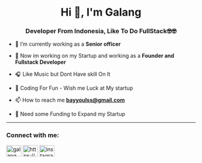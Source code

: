 <h1 align="center">Hi 👋, I'm Galang</h1>
<h3 align="center">Developer From Indonesia, Like To Do FullStack🤓🤓</h3>


- 🔭 I’m currently working as a **Senior officer**

- 🌱 Now im working on my Startup and working as a **Founder and Fullstack Developer**

- 🎧 Like Music but Dont Have skill On It

- 🍤 Coding For Fun - Wish me Luck at My startup

- 📫 How to reach me **bayyoulss@gmail.com**
 
- 📄 Need some Funding to Expand my Startup

 <hr attribute="value">                    

<h3 align="left">Connect with me:</h3>
<p align="left">
<a href="https://www.linkedin.com/in/galang-bayu-w/" target="blank"><img align="center" src="https://raw.githubusercontent.com/rahuldkjain/github-profile-readme-generator/master/src/images/icons/Social/linked-in-alt.svg" alt="galang bayu w" height="30" width="40" /></a>
<a href="https://stackoverflow.com/users/17425745/galangbayu" target="blank"><img align="center" src="https://raw.githubusercontent.com/rahuldkjain/github-profile-readme-generator/master/src/images/icons/Social/stack-overflow.svg" alt="https://stackoverflow.com/users/17425745/galangbayu" height="30" width="40" /></a>
<a href="https://instagram.com/instagram.com/glngbyu" target="blank"><img align="center" src="https://raw.githubusercontent.com/rahuldkjain/github-profile-readme-generator/master/src/images/icons/Social/instagram.svg" alt="instagram.com/glngbyu" height="30" width="40" /></a>
</p>
